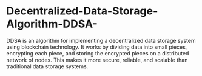 # Decentralized-Data-Storage-Algorithm-DDSA-
DDSA is an algorithm for implementing a decentralized data storage system using blockchain technology. It works by dividing data into small pieces, encrypting each piece, and storing the encrypted pieces on a distributed network of nodes. This makes it more secure, reliable, and scalable than traditional data storage systems.
